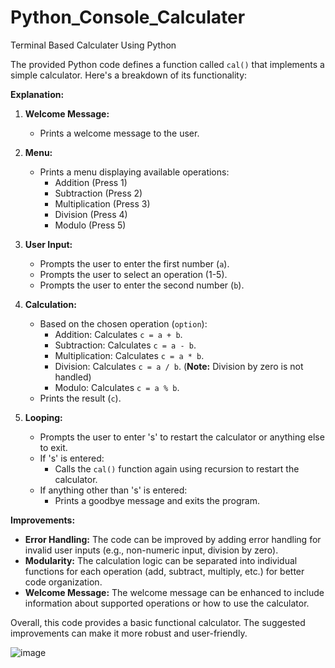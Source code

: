 # Python_Console_Calculater
Terminal Based Calculater Using Python

The provided Python code defines a function called `cal()` that implements a simple calculator. Here's a breakdown of its functionality:

**Explanation:**

1. **Welcome Message:**
   - Prints a welcome message to the user.

2. **Menu:**
   - Prints a menu displaying available operations:
      - Addition (Press 1)
      - Subtraction (Press 2)
      - Multiplication (Press 3)
      - Division (Press 4)
      - Modulo (Press 5)

3. **User Input:**
   - Prompts the user to enter the first number (`a`).
   - Prompts the user to select an operation (1-5).
   - Prompts the user to enter the second number (`b`).

4. **Calculation:**
   - Based on the chosen operation (`option`):
      - Addition: Calculates `c = a + b`.
      - Subtraction: Calculates `c = a - b`.
      - Multiplication: Calculates `c = a * b`.
      - Division: Calculates `c = a / b`. (**Note:** Division by zero is not handled)
      - Modulo: Calculates `c = a % b`.
   - Prints the result (`c`).

5. **Looping:**
   - Prompts the user to enter 's' to restart the calculator or anything else to exit.
   - If 's' is entered:
      - Calls the `cal()` function again using recursion to restart the calculator.
   - If anything other than 's' is entered:
      - Prints a goodbye message and exits the program.

**Improvements:**

- **Error Handling:** The code can be improved by adding error handling for invalid user inputs (e.g., non-numeric input, division by zero).
- **Modularity:** The calculation logic can be separated into individual functions for each operation (add, subtract, multiply, etc.) for better code organization.
- **Welcome Message:** The welcome message can be enhanced to include information about supported operations or how to use the calculator.

Overall, this code provides a basic functional calculator. The suggested improvements can make it more robust and user-friendly. 


![image](https://github.com/RAGHULV75/Python_Console_Calculater/assets/168255383/1529a0e0-80a6-4de4-9e89-122e7b8fb918)
